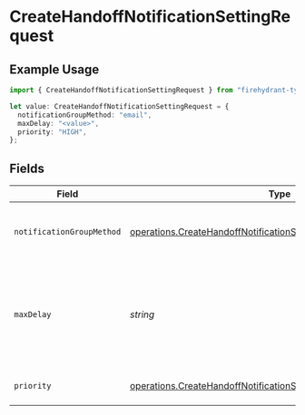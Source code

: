 # CreateHandoffNotificationSettingRequest

## Example Usage

```typescript
import { CreateHandoffNotificationSettingRequest } from "firehydrant-typescript-sdk/models/operations";

let value: CreateHandoffNotificationSettingRequest = {
  notificationGroupMethod: "email",
  maxDelay: "<value>",
  priority: "HIGH",
};
```

## Fields

| Field                                                                                                                                                    | Type                                                                                                                                                     | Required                                                                                                                                                 | Description                                                                                                                                              |
| -------------------------------------------------------------------------------------------------------------------------------------------------------- | -------------------------------------------------------------------------------------------------------------------------------------------------------- | -------------------------------------------------------------------------------------------------------------------------------------------------------- | -------------------------------------------------------------------------------------------------------------------------------------------------------- |
| `notificationGroupMethod`                                                                                                                                | [operations.CreateHandoffNotificationSettingNotificationGroupMethod](../../models/operations/createhandoffnotificationsettingnotificationgroupmethod.md) | :heavy_check_mark:                                                                                                                                       | The group method of notification that will be delivered.                                                                                                 |
| `maxDelay`                                                                                                                                               | *string*                                                                                                                                                 | :heavy_check_mark:                                                                                                                                       | An ISO8601 duration string specifying the maximum delay of the notification.                                                                             |
| `priority`                                                                                                                                               | [operations.CreateHandoffNotificationSettingPriority](../../models/operations/createhandoffnotificationsettingpriority.md)                               | :heavy_check_mark:                                                                                                                                       | The priority of the notification.                                                                                                                        |